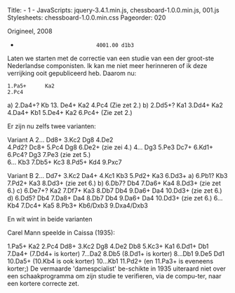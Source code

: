 Title: - 1 -
JavaScripts: jquery-3.4.1.min.js, chessboard-1.0.0.min.js, 001.js
Stylesheets: chessboard-1.0.0.min.css
Pageorder: 020

Origineel, 2008


<div id="myBoard" style="width: 400px"></div>


 
+                              4001.00 d1b3

Laten we starten met de correctie van een studie van een der groot-ste Nederlandse componisten. Ik kan me niet meer herinneren of ik deze verrijking ooit gepubliceerd  heb. Daarom nu:

	1.Pa5+		Ka2
	2.Pc4
a)   2.Da4+? Kb 13. De4+ Ka2
4.Pc4 (Zie zet 2.)
b)  2.Dd5+? Ka1 3.Dd4+ Ka2 4.Da4+  Kb1 5.De4+ Ka2 6.Pc4+
(Zie zet 2.)

Er zijn nu zelfs twee varianten:










Variant A
	2...		Dd8+ 
	3.Kc2		Dg8
	4.De2		
4.Pd2? Dc8+ 5.Pc4 Dg8 6.De2+ (zie zei 4.)
	4... 		Dg3
	5.Pe3		Dc7+
	6.Kd1+		
6.Pc4? Dg3 7.Pe3 (zie zet 5.)  
	6...		Kb3
	7.Db5+		Kc3
	8.Pd5+		Kd4
	9.Pxc7

Variant B
	2...		Dd7+
	3.Kc2		Da4+
	4.Kc1		Kb3
	5.Pd2+		Ka3
	6.Dd3+
a) 6.Pb1? Kb3 7.Pd2+ Ka3 8.Dd3+ (zie zet 6.)
b) 6.Db7? Db4 7.Da6+ Ka4 8.Dd3+ (zie zet 6.)
c) 6.De7+? Ka2 7.Df7+ Ka3 8.Db7 Db4 9.Da6+ Da4 10.Dd3+ (zie zet 6.)
d) 6.Dd5? Db4 7.Da8+ Da4 8.Db7 Db4 9.Da6+ Da4 10.Dd3+ (zie zet 6.)
       6...		Kb4	
	7.Dc4+ 		Ka5
	8.Pb3+		Kb6/Dxb3
	9.Dxa4/Dxb3






En wit wint in beide varianten


Carel Mann speelde in Caissa (1935):

1.Pa5+ Ka2 2.Pc4 Dd8+ 3.Kc2 Dg8 4.De2 Db8 5.Kc3+ Ka1 6.Dd1+ Db1 7.Da4+ (7.Dd4+ is korter)  7...Da2 8.Db5 (8.Dd1+ is korter) 8...Db1 9.De5 Dd1 10.Da5+ (10.Kb4 is ook korter) 10...Kb1 11.Pd2+ (en 11.Pa3+ is eveneens korter;) 
De vermaarde  'damespcialist' be-schikte in 1935 uiteraard niet over een schaakprogramma om zijn studie te verifieren, via de compu-ter, naar een kortere correcte zet. 
































